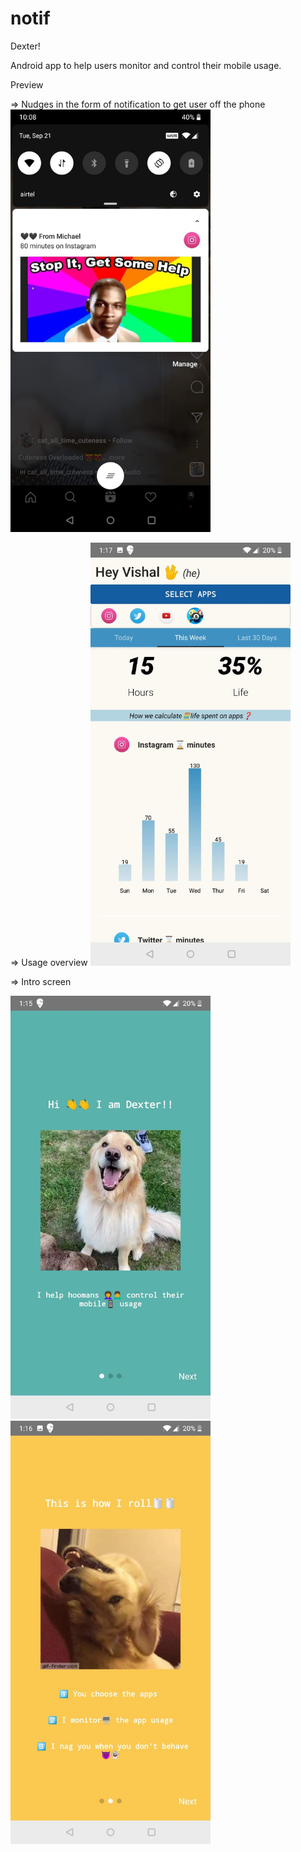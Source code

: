 # notif

Dexter!

Android app to help users monitor and control their mobile usage.

Preview

=> Nudges in the form of notification to get user off the phone
<img src="https://github.com/nineteen94/notif/blob/master/screenshots/Screenshot2.jpeg" width="320">

<!-- ![alt text](https://github.com/nineteen94/notif/blob/master/screenshots/Screenshot2.jpeg?raw=true) -->


=> Usage overview
<img src="https://github.com/nineteen94/notif/blob/master/screenshots/usagescreen.jpeg?raw=true" width="320">


=> Intro screen

<img src="https://github.com/nineteen94/notif/blob/master/screenshots/intro1.jpeg?raw=true" width="320">
<img src="https://github.com/nineteen94/notif/blob/master/screenshots/intro2.jpeg?raw=true" width="320">
